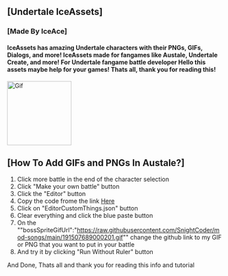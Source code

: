 ## [Undertale IceAssets] 
### [Made By IceAce]
#### IceAssets has amazing Undertale characters with their PNGs, GIFs, Dialogs, and more! IceAssets made for fangames like Austale, Undertale Create, and more! For Undertale fangame battle developer Hello this assets maybe help for your games! Thats all, thank you for reading this!
<a href="github.com/IceAceGithub/IceSansBattleAssets/SansReg.gif/">
  <img src="LINK_TO_GIF.gif" alt="Gif" width="150" height="150">
</a>

## [How To Add GIFs and PNGs In Austale?]
1. Click more battle in the end of the character selection
2. Click "Make your own battle" button
3. Click the "Editor" button
4. Copy the code frome the link [Here](https://raw.githubusercontent.com/SnightCoder/SnightChecker/main/battleEditor/EditorCustomThings.json)
5. Click on "EditorCustomThings.json" button
6. Clear everything and click the blue paste button
7. On the ""bossSpriteGifUrl":"https://raw.githubusercontent.com/SnightCoder/mod-songs/main/191507689000201.gif"" change the github link to my GIF or PNG that you want to put in your battle
8. And try it by clicking "Run Without Ruler" button

And Done, Thats all and thank you for reading this info and tutorial
